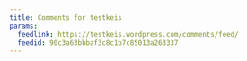```yaml
---
title: Comments for testkeis
params:
  feedlink: https://testkeis.wordpress.com/comments/feed/
  feedid: 90c3a63bbbaf3c8c1b7c85013a263337
---
```

